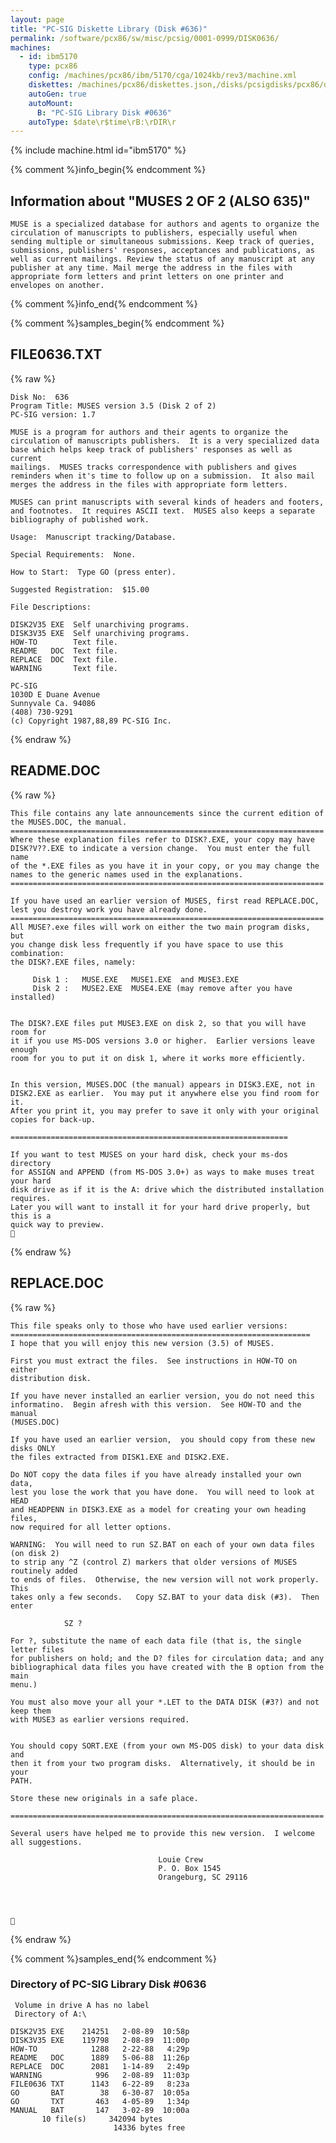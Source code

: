 ```yaml
---
layout: page
title: "PC-SIG Diskette Library (Disk #636)"
permalink: /software/pcx86/sw/misc/pcsig/0001-0999/DISK0636/
machines:
  - id: ibm5170
    type: pcx86
    config: /machines/pcx86/ibm/5170/cga/1024kb/rev3/machine.xml
    diskettes: /machines/pcx86/diskettes.json,/disks/pcsigdisks/pcx86/diskettes.json
    autoGen: true
    autoMount:
      B: "PC-SIG Library Disk #0636"
    autoType: $date\r$time\rB:\rDIR\r
---
```


{% include machine.html id="ibm5170" %}

{% comment %}info_begin{% endcomment %}

## Information about "MUSES 2 OF 2 (ALSO 635)"

    MUSE is a specialized database for authors and agents to organize the
    circulation of manuscripts to publishers, especially useful when
    sending multiple or simultaneous submissions. Keep track of queries,
    submissions, publishers' responses, acceptances and publications, as
    well as current mailings. Review the status of any manuscript at any
    publisher at any time. Mail merge the address in the files with
    appropriate form letters and print letters on one printer and
    envelopes on another.
{% comment %}info_end{% endcomment %}

{% comment %}samples_begin{% endcomment %}

## FILE0636.TXT

{% raw %}
```
Disk No:  636
Program Title: MUSES version 3.5 (Disk 2 of 2)
PC-SIG version: 1.7

MUSE is a program for authors and their agents to organize the
circulation of manuscripts publishers.  It is a very specialized data
base which helps keep track of publishers' responses as well as current
mailings.  MUSES tracks correspondence with publishers and gives
reminders when it's time to follow up on a submission.  It also mail
merges the address in the files with appropriate form letters.

MUSES can print manuscripts with several kinds of headers and footers,
and footnotes.  It requires ASCII text.  MUSES also keeps a separate
bibliography of published work.

Usage:  Manuscript tracking/Database.

Special Requirements:  None.

How to Start:  Type GO (press enter).

Suggested Registration:  $15.00

File Descriptions:

DISK2V35 EXE  Self unarchiving programs.
DISK3V35 EXE  Self unarchiving programs.
HOW-TO        Text file.
README   DOC  Text file.
REPLACE  DOC  Text file.
WARNING       Text file.

PC-SIG
1030D E Duane Avenue
Sunnyvale Ca. 94086
(408) 730-9291
(c) Copyright 1987,88,89 PC-SIG Inc.

```
{% endraw %}

## README.DOC

{% raw %}
```
This file contains any late announcements since the current edition of
the MUSES.DOC, the manual.
======================================================================
Where these explanation files refer to DISK?.EXE, your copy may have
DISK?V??.EXE to indicate a version change.  You must enter the full name
of the *.EXE files as you have it in your copy, or you may change the
names to the generic names used in the explanations.
======================================================================

If you have used an earlier version of MUSES, first read REPLACE.DOC,
lest you destroy work you have already done.
======================================================================
All MUSE?.exe files will work on either the two main program disks,  but
you change disk less frequently if you have space to use this combination:
the DISK?.EXE files, namely:

     Disk 1 :   MUSE.EXE   MUSE1.EXE  and MUSE3.EXE
     Disk 2 :   MUSE2.EXE  MUSE4.EXE (may remove after you have installed)


The DISK?.EXE files put MUSE3.EXE on disk 2, so that you will have room for
it if you use MS-DOS versions 3.0 or higher.  Earlier versions leave enough
room for you to put it on disk 1, where it works more efficiently.


In this version, MUSES.DOC (the manual) appears in DISK3.EXE, not in
DISK2.EXE as earlier.  You may put it anywhere else you find room for it.
After you print it, you may prefer to save it only with your original
copies for back-up.

==============================================================

If you want to test MUSES on your hard disk, check your ms-dos directory
for ASSIGN and APPEND (from MS-DOS 3.0+) as ways to make muses treat your hard
disk drive as if it is the A: drive which the distributed installation requires.
Later you will want to install it for your hard drive properly, but this is a
quick way to preview.

```
{% endraw %}

## REPLACE.DOC

{% raw %}
```
This file speaks only to those who have used earlier versions:
===================================================================
I hope that you will enjoy this new version (3.5) of MUSES.

First you must extract the files.  See instructions in HOW-TO on either
distribution disk.

If you have never installed an earlier version, you do not need this
informatino.  Begin afresh with this version.  See HOW-TO and the manual
(MUSES.DOC)

If you have used an earlier version,  you should copy from these new disks ONLY
the files extracted from DISK1.EXE and DISK2.EXE.

Do NOT copy the data files if you have already installed your own data,
lest you lose the work that you have done.  You will need to look at HEAD
and HEADPENN in DISK3.EXE as a model for creating your own heading files,
now required for all letter options.

WARNING:  You will need to run SZ.BAT on each of your own data files (on disk 2)
to strip any ^Z (control Z) markers that older versions of MUSES routinely added
to ends of files.  Otherwise, the new version will not work properly.  This
takes only a few seconds.   Copy SZ.BAT to your data disk (#3).  Then enter

            SZ ?

For ?, substitute the name of each data file (that is, the single letter files
for publishers on hold; and the D? files for circulation data; and any
bibliographical data files you have created with the B option from the main
menu.)

You must also move your all your *.LET to the DATA DISK (#3?) and not keep them
with MUSE3 as earlier versions required.


You should copy SORT.EXE (from your own MS-DOS disk) to your data disk and
then it from your two program disks.  Alternatively, it should be in your
PATH.

Store these new originals in a safe place.

======================================================================

Several users have helped me to provide this new version.  I welcome
all suggestions.

                                 Louie Crew
                                 P. O. Box 1545
                                 Orangeburg, SC 29116





```
{% endraw %}

{% comment %}samples_end{% endcomment %}

### Directory of PC-SIG Library Disk #0636

     Volume in drive A has no label
     Directory of A:\

    DISK2V35 EXE    214251   2-08-89  10:58p
    DISK3V35 EXE    119798   2-08-89  11:00p
    HOW-TO            1288   2-22-88   4:29p
    README   DOC      1889   5-06-88  11:26p
    REPLACE  DOC      2081   1-14-89   2:49p
    WARNING            996   2-08-89  11:03p
    FILE0636 TXT      1143   6-22-89   8:23a
    GO       BAT        38   6-30-87  10:05a
    GO       TXT       463   4-05-89   1:34p
    MANUAL   BAT       147   3-02-89  10:00a
           10 file(s)     342094 bytes
                           14336 bytes free
